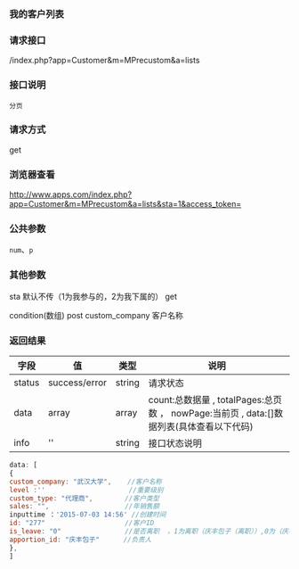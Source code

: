 ### **我的客户列表**

### **请求接口**
/index.php?app=Customer&m=MPrecustom&a=lists

### **接口说明**
`分页`

### **请求方式**
get

### **浏览器查看**
http://www.apps.com/index.php?app=Customer&m=MPrecustom&a=lists&sta=1&access_token=
### **公共参数** 
`num`、`p`

### **其他参数**
sta 默认不传（1为我参与的，2为我下属的） get

condition(数组)     post
  custom_company   客户名称

### **返回结果**
|字段       |值             |类型    |说明           |
| --------- |--------      |--------|--------       |
|status     |success/error |string |请求状态         |
|data       |array         |array  | count:总数据量 , totalPages:总页数 ， nowPage:当前页 , data:[]数据列表(具体查看以下代码) |
|info       | '' | string | 接口状态说明  |

``` javascript
data: [
{
custom_company: "武汉大学",    //客户名称
level :''                     //重要级别
custom_type: "代理商",        //客户类型
sales: "",                   //年销售额
inputtime ：'2015-07-03 14:56' //创建时间
id: "277"                    //客户ID
is_leave: "0"                //是否离职  ，1为离职（庆丰包子（离职））,0为（庆丰包子）   
apportion_id: "庆丰包子"      //负责人
},
]
